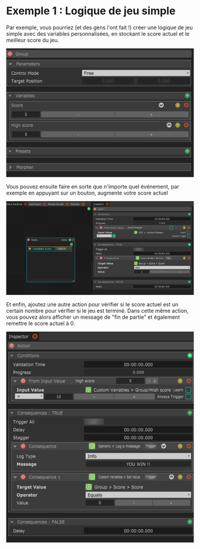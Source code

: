 # Exemple 1 : Logique de jeu simple

Par exemple, vous pourriez (et des gens l'ont fait !) créer une logique de jeu simple avec des variables personnalisées, en stockant le score actuel et le meilleur score du jeu.

![Groupe de variables personnalisées simples contenant 2 valeurs.](../../.gitbook/assets/custom-variables.png)

Vous pouvez ensuite faire en sorte que n'importe quel événement, par exemple en appuyant sur un bouton, augmente votre score actuel

![Une action qui incrémente le &quot;Score&quot ; variable personnalisée sur chaque bouton Appuyez sur ](../../.gitbook/assets/increment_score.png)

Et enfin, ajoutez une autre action pour vérifier si le score actuel est un certain nombre pour vérifier si le jeu est terminé. Dans cette même action, vous pouvez alors afficher un message de "fin de partie" et également remettre le score actuel à 0.

![Une action qui affiche &quot;YOU WIN&quot ; et réinitialise le score actuel lorsqu'il atteint 10](../../.gitbook/assets/highscore.png)
